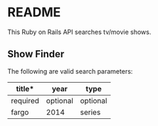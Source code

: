 # README

This Ruby on Rails API searches tv/movie shows.

## Show Finder

The following are valid search parameters:

| title*   | year     | type     |
| -------- | -------- | -------- |
| required | optional | optional |
| fargo    | 2014     | series   |